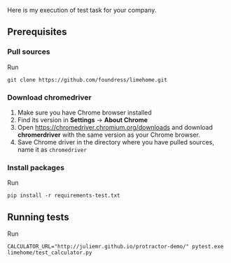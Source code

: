 Here is my execution of test task for your company.

## Prerequisites

### Pull sources 
Run 

```git clone https://github.com/foundress/limehome.git```

### Download chromedriver
1. Make sure you have Chrome browser installed
2. Find its version in __Settings__ -> __About Chrome__
3. Open https://chromedriver.chromium.org/downloads and download __chromerdriver__ with the same version as your Chrome browser. 
4. Save Chrome driver in the directory where you have pulled sources, name it as ```chromedriver```


### Install packages

Run

```pip install -r requirements-test.txt```

## Running tests  

Run 
  
```CALCULATOR_URL="http://juliemr.github.io/protractor-demo/" pytest.exe limehome/test_calculator.py```
